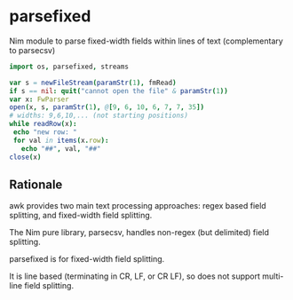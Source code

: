 # parsefixed
Nim module to parse fixed-width fields within lines of text (complementary to parsecsv)

```Nim
import os, parsefixed, streams

var s = newFileStream(paramStr(1), fmRead)
if s == nil: quit("cannot open the file" & paramStr(1))
var x: FwParser
open(x, s, paramStr(1), @[9, 6, 10, 6, 7, 7, 35])
# widths: 9,6,10,... (not starting positions)
while readRow(x):
 echo "new row: "
 for val in items(x.row):
   echo "##", val, "##"
close(x)
```
## Rationale
awk provides two main text processing approaches: regex based field splitting, and fixed-width field splitting.

The Nim pure library, parsecsv, handles non-regex (but delimited) field splitting.

parsefixed is for fixed-width field splitting.

It is line based (terminating in CR, LF, or CR LF), so does not support multi-line field splitting.
